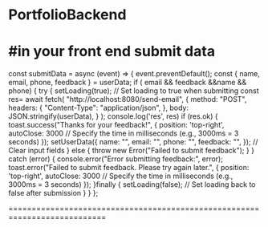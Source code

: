 # PortfolioBackend


#in your front end submit data 
==================================================================
 const submitData = async (event) => {
    event.preventDefault();
    const { name, email, phone, feedback } = userData;
    if ( email  && feedback &&name && phone) {
      try {
        setLoading(true); // Set loading to true when submitting
        const res= await fetch(
          "http://localhost:8080/send-email",
          {
            method: "POST",
            headers: {
              "Content-Type": "application/json",
            },
            body: JSON.stringify(userData),
          }
        );
        console.log('res', res)
        if (res.ok) {
          toast.success("Thanks for your feedback!", {
            position: 'top-right',
            autoClose: 3000 // Specify the time in milliseconds (e.g., 3000ms = 3 seconds)
          });
          setUserData({
            name: "",
            email: "",
            phone: "",
            feedback: "",
          }); // Clear input fields
        } else {
          throw new Error("Failed to submit feedback");
        }
      } catch (error) {
        console.error("Error submitting feedback:", error);
        toast.error("Failed to submit feedback. Please try again later.", {
          position: 'top-right',
          autoClose: 3000 // Specify the time in milliseconds (e.g., 3000ms = 3 seconds)
        });
      }finally {
        setLoading(false); // Set loading back to false after submission
      }
    }
  };

  ===========================================================================
